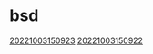 # bsd
[20221003150923](/zet/20221003150923/README.md)
[20221003150922](/zet/20221003150922/README.md)

